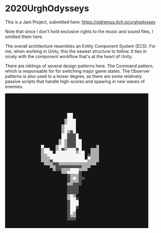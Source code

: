 # 2020UrghOdysseys

This is a Jam Project, submitted here:
https://sidremus.itch.io/urghodyssey

Note that since I don't hold exclusive rights to the music and sound files, I omitted them here.

The overall architecture resembles an Entity Component System (ECS). For me, when working in Unity, this the easiest structure to follow. It ties in nicely with the component workflow that's at the heart of Unity.

There are inklings of several design patterns here. The Command pattern, which is responsable for for switching major game states. The Observer patterns is also used to a lesser degree, as there are some relatively passive scripts that handle high-scores and spawing in new waves of enemies. 

![alt text](https://github.com/Sidremus/2020UrghOdysseys/blob/main/CoronaFighterGalactic07_PlayerShip.gif)
